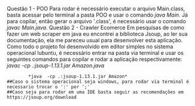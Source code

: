 
Questão 1 - POO
         Para rodar é necessário executar o arquivo Main.class, basta acessar pelo terminal a pasta POO e usar o comando *java Main*.
	Já para copilar, então gerar o arquivo '.class', é necessário usar o comando *javac Main.java*.
Questão 2 - Crawler Ecomerce
	Em pesquisas de como fazer um web scraper em java eu encontrei a biblioteca Jsoup, ao ler sua documentação,
	ela me pareceu usual para desenvolver esta aplicação. 
	Como todo o projeto foi desenvolvido em editor simples no sistema operacional lubuntu, é
	 necessário entrar na pasta via terminal e usar os seguintes comandos para copilar e rodar a aplicação respectivamente:  	
			*javac  -cp .:jsoup-1.13.1.jar Amazon.java*
			
			*java  -cp .:jsoup-1.13.1.jar Amazon*
	##Caso o sistema operacional seja windows, para rodar via terminal é necessario trocar o ':' por ';'
	##Caso seja para rodar em uma IDE basta seguir as recomendações em  https://jsoup.org/download

                                 
